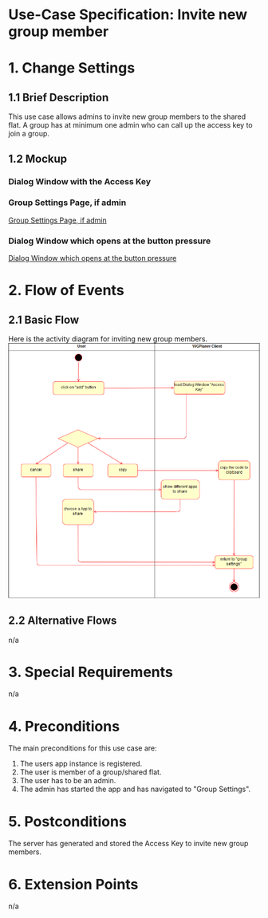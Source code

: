 # Use-Case Specification: Invite new group member

# 1. Change Settings

## 1.1 Brief Description
This use case allows admins to invite new group members to the shared flat. 
A group has at minimum one admin who can call up the access key to join a group.

## 1.2 Mockup
### Dialog Window with the Access Key

### Group Settings Page, if admin
[Group Settings Page, if admin](../Screenshots/uc_invite_new_group_member_group_settings.png)

### Dialog Window which opens at the button pressure
[Dialog Window which opens at the button pressure](../Screenshots/uc_invite_new_group_member_dialog_window.png)

# 2. Flow of Events

## 2.1 Basic Flow
Here is the activity diagram for inviting new group members.
![Activity Diagram](../ActivityDiagrams/uc_invite_new_group_member_activity_diagram.png)

## 2.2 Alternative Flows
n/a

# 3. Special Requirements
n/a

# 4. Preconditions
The main preconditions for this use case are:

 1. The users app instance is registered.
 2. The user is member of a group/shared flat.
 3. The user has to be an admin.
 4. The admin has started the app and has navigated to "Group Settings".


# 5. Postconditions
The server has generated and stored the Access Key to invite new group members.

# 6. Extension Points
n/a
